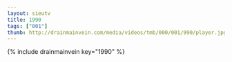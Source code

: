 ```yaml
--- 
layout: sieutv
title: 1990
tags: ["001"]
thumb: http://drainmainvein.com/media/videos/tmb/000/001/990/player.jpg
---
```

{% include drainmainvein key="1990" %} 
